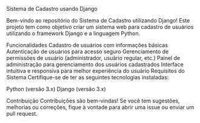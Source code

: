 Sistema de Cadastro usando Django


Bem-vindo ao repositório do Sistema de Cadastro utilizando Django! Este projeto tem como objetivo criar um sistema web para cadastro de usuários utilizando o framework Django e a linguagem Python.

Funcionalidades
Cadastro de usuários com informações básicas
Autenticação de usuários para acesso seguro
Gerenciamento de permissões de usuário (administrador, usuário regular, etc.)
Painel de administração para gerenciamento dos usuários cadastrados
Interface intuitiva e responsiva para melhor experiência do usuário
Requisitos do Sistema
Certifique-se de ter as seguintes tecnologias instaladas:

Python (versão 3.x)
Django (versão 3.x)


Contribuição
Contribuições são bem-vindas! Se você tem sugestões, melhorias ou correções, fique à vontade para abrir uma issue ou enviar um pull request.

